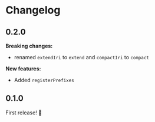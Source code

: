 # Changelog

## 0.2.0

**Breaking changes:**
- renamed `extendIri` to `extend` and `compactIri` to `compact`

**New features:**
- Added `registerPrefixes`

## 0.1.0

First release! :tada:
